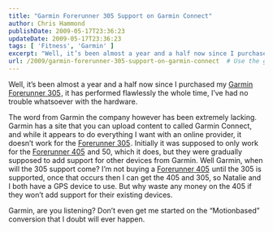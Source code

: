 ```yaml
---
title: "Garmin Forerunner 305 Support on Garmin Connect"
author: Chris Hammond
publishDate: 2009-05-17T23:36:23
updateDate: 2009-05-17T23:36:23
tags: [ 'Fitness', 'Garmin' ]
excerpt: "Well, it’s been almost a year and a half now since I purchased my Garmin Forerunner 305, it has performed flawlessly the whole time, I’ve had no trouble whatsoever with the hardware.   The word from Garmin the company however has been extremely lacking. Garmin has a site that you can upload content to called Garmin Connect, and while it appears to do everything I want with an online provider, it doesn’t work for the Forerunner 305. Initially it was supposed to only work for the Forerunner 405 and 50, which it does, but they were gradually supposed to add support for other devices from Garmin. Well Garmin, when will the 305 support come? I’m not buying a Forerunner 405 until the 305 is supported, once that occurs then I can get the 405 and 305, so Natalie and I both have a GPS device to use. But why waste any money on the 405 if they won’t add support for their existing devices.  Garmin, are you listening? Don’t even get me started on the “Motionbased” conversion that I doubt will ever happen."
url: /2009/garmin-forerunner-305-support-on-garmin-connect  # Use the generated URL with year
---
```

<p>Well, it’s been almost a year and a half now since I purchased my <a href="https://www.amazon.com/gp/redirect.html?ie=UTF8&amp;location=http%3A%2F%2Fwww.amazon.com%2Fs%3Fie%3DUTF8%26ref%255F%3Dnb%255Fss%255Fgw%26field-keywords%3DForerunner%2520305%26url%3Dsearch-alias%253Daps&amp;tag=chrishammondc-20&amp;linkCode=ur2&amp;camp=1789&amp;creative=390957">Garmin Forerunner 305</a><img style="border-bottom-style: none !important; border-right-style: none !important; margin: 0px; border-top-style: none !important; border-left-style: none !important" border="0" alt="" src="https://www.assoc-amazon.com/e/ir?t=chrishammondc-20&amp;l=ur2&amp;o=1" width="1" height="1" />, it has performed flawlessly the whole time, I’ve had no trouble whatsoever with the hardware. </p>  <p>The word from Garmin the company however has been extremely lacking. Garmin has a site that you can upload content to called Garmin Connect, and while it appears to do everything I want with an online provider, it doesn’t work for the <a href="https://www.amazon.com/gp/redirect.html?ie=UTF8&amp;location=http%3A%2F%2Fwww.amazon.com%2Fs%3Fie%3DUTF8%26ref%255F%3Dnb%255Fss%255Fgw%26field-keywords%3DForerunner%2520305%26url%3Dsearch-alias%253Daps&amp;tag=chrishammondc-20&amp;linkCode=ur2&amp;camp=1789&amp;creative=390957">Forerunner 305</a><img style="border-bottom-style: none !important; border-right-style: none !important; margin: 0px; border-top-style: none !important; border-left-style: none !important" border="0" alt="" src="https://www.assoc-amazon.com/e/ir?t=chrishammondc-20&amp;l=ur2&amp;o=1" width="1" height="1" />. Initially it was supposed to only work for the <a href="https://www.amazon.com/gp/redirect.html?ie=UTF8&amp;location=http%3A%2F%2Fwww.amazon.com%2Fs%3Fie%3DUTF8%26ref%255F%3Dnb%255Fss%255Fgw%26field-keywords%3DForerunner%2520405%26url%3Dsearch-alias%253Daps&amp;tag=chrishammondc-20&amp;linkCode=ur2&amp;camp=1789&amp;creative=390957">Forerunner 405</a><img style="border-bottom-style: none !important; border-right-style: none !important; margin: 0px; border-top-style: none !important; border-left-style: none !important" border="0" alt="" src="https://www.assoc-amazon.com/e/ir?t=chrishammondc-20&amp;l=ur2&amp;o=1" width="1" height="1" /> and 50, which it does, but they were gradually supposed to add support for other devices from Garmin. Well Garmin, when will the 305 support come? I’m not buying a <a href="https://www.amazon.com/gp/redirect.html?ie=UTF8&amp;location=http%3A%2F%2Fwww.amazon.com%2Fs%3Fie%3DUTF8%26ref%255F%3Dnb%255Fss%255Fgw%26field-keywords%3DForerunner%2520405%26url%3Dsearch-alias%253Daps&amp;tag=chrishammondc-20&amp;linkCode=ur2&amp;camp=1789&amp;creative=390957">Forerunner 405</a><img style="border-bottom-style: none !important; border-right-style: none !important; margin: 0px; border-top-style: none !important; border-left-style: none !important" border="0" alt="" src="https://www.assoc-amazon.com/e/ir?t=chrishammondc-20&amp;l=ur2&amp;o=1" width="1" height="1" /> until the 305 is supported, once that occurs then I can get the 405 and 305, so Natalie and I both have a GPS device to use. But why waste any money on the 405 if they won’t add support for their existing devices.</p>  <p>Garmin, are you listening? Don’t even get me started on the “Motionbased” conversion that I doubt will ever happen.</p>
